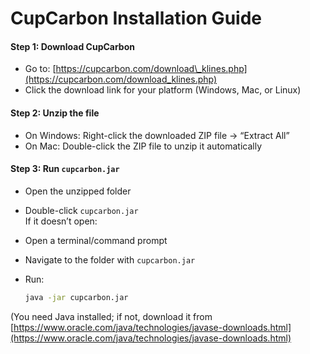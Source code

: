 # CupCarbon Installation Guide

#### Step 1: Download CupCarbon

- Go to: [https://cupcarbon.com/download\_klines.php](https://cupcarbon.com/download_klines.php)
- Click the download link for your platform (Windows, Mac, or Linux)

#### Step 2: Unzip the file

- On Windows: Right-click the downloaded ZIP file → “Extract All”
- On Mac: Double-click the ZIP file to unzip it automatically

#### Step 3: Run `cupcarbon.jar`

- Open the unzipped folder
- Double-click `cupcarbon.jar`  
    If it doesn’t open:
- Open a terminal/command prompt
- Navigate to the folder with `cupcarbon.jar`
- Run:
    
    ```bash
    java -jar cupcarbon.jar  
    
    ```

(You need Java installed; if not, download it from [https://www.oracle.com/java/technologies/javase-downloads.html](https://www.oracle.com/java/technologies/javase-downloads.html)
